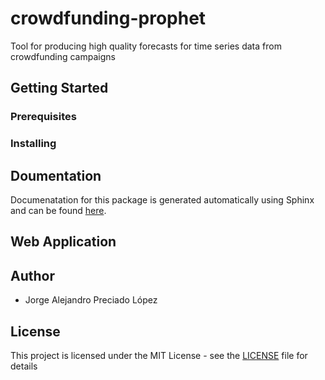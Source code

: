 # crowdfunding-prophet
Tool for producing high quality forecasts for time series data from crowdfunding campaigns

## Getting Started


### Prerequisites


### Installing


## Doumentation
Documenatation for this package is generated automatically using Sphinx and can be found [here](https://crowdfunding-prophet.readthedocs.io/en/latest/).

## Web Application

## Author
- Jorge Alejandro Preciado López

## License
This project is licensed under the MIT License - see the [LICENSE](LICENSE) file for details

